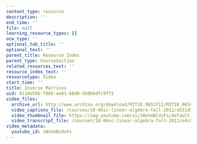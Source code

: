 ```yaml
---
content_type: resource
description: ''
end_time: ''
file: null
learning_resource_types: []
ocw_type: ''
optional_tab_title: ''
optional_text: ''
parent_title: Resource Index
parent_type: CourseSection
related_resources_text: ''
resource_index_text: ''
resourcetype: Video
start_time: ''
title: Inverse Matrices
uid: 0118e59b-f988-ae91-68d0-d50bbdfc9ff3
video_files:
  archive_url: http://www.archive.org/download/MIT18.06SCF11/MIT18_06SC_110526_A1_300k.mp4
  video_captions_file: /courses/18-06sc-linear-algebra-fall-2011/a551d5c30fd056f88a0ce84042e9c7f4_zWxhmBCdvFs.vtt
  video_thumbnail_file: https://img.youtube.com/vi/zWxhmBCdvFs/default.jpg
  video_transcript_file: /courses/18-06sc-linear-algebra-fall-2011/e4c83d4ecccf6b842cd326d377fafb10_zWxhmBCdvFs.pdf
video_metadata:
  youtube_id: zWxhmBCdvFs
---
```

